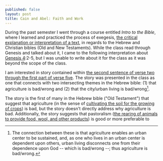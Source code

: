 ```yaml
---
published: false
layout: post
title: Cain and Abel: Faith and Work
---
```


During the past semester I went through a course entitled *Intro to the Bible*, where I learned and practiced the process of exegesis, [the critical explanation or interpretation of a text](http://www.merriam-webster.com/dictionary/exegesis), in regards to the Hebrew and Christian bibles (Old and New Testaments). While the class read through Genesis and talked about it, I came to the following interpretation about [Genesis 4][gen4]:2-5, but I was unable to write about it for the class as it was beyond the scope of the class.

I am interested in story contained within [the second sentence of verse two through the first part of verse five][gen4]. The story was presented in the class as one that connects with two intersecting themes in the Hebrew bible: (1) that agriculture is bad/wrong and (2) that the city/urban living is bad/wrong[^ag-urban].

The story is the first of many in the Hebrew bible ("Old Testament") that suggest that agriculture (in the sense of [cultivating the soil for the growing of crops][agriculture]) is bad, but the story doesn't directly address why agriculture is bad. Additionally, the story suggests that pastoralism ([the rearing of animals to provide food, wool, and other products][pastoralism]) is good or more preferable to 

[agriculture]: http://dictionary.reference.com/browse/agriculture "Agriculture"
[pastoralism]: http://en.wikipedia.org/wiki/Pastoralism
[gen4]: http://biblehub.com/genesis/4.htm "Genesis 4"
[^ag-urban]: The connection between these is that agriculture enables an urban center to be sustained, and, as one who lives in an urban center is dependent upon others, urban living disconnects one from their dependence upon God -- which is bad/wrong --; thus agriculture is bad/wrong.